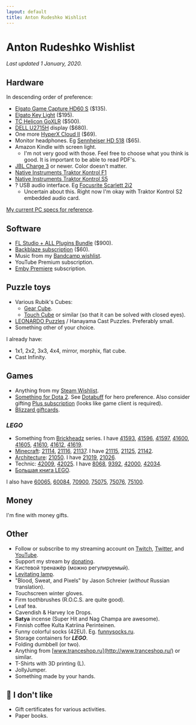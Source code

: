 ```yaml
---
layout: default
title: Anton Rudeshko Wishlist
---
```


# Anton Rudeshko Wishlist

*Last updated 1 January, 2020.*

## Hardware

In descending order of preference:

* [Elgato Game Capture HD60 S][hd60-s] ($135).
* [Elgato Key Light][key-light] ($195).
* [TC Helicon GoXLR][goxlr] ($500).
* [DELL U2715H][dell] display ($680).
* One more [HyperX Cloud II][hyperx2] ($69).
* Monitor headphones. Eg [Sennheiser HD 518][hd-518] ($65).
* Amazon Kindle with screen light.
  * I'm not very good with those. Feel free to choose what you think is good. It is important to be able to read PDF's.
* [JBL Charge 3][jbl] or newer. Color doesn't matter.
* [Native Instruments Traktor Kontrol F1][ni-kontrol-f1]
* [Native Instruments Traktor Kontrol S5][ni-kontrol-s5]
* ? USB audio interface. Eg [Focusrite Scarlett 2i2][focusrite]
  * Uncertain about this. Right now I'm okay with Traktor Kontrol S2 embedded audio card.

[hd60-s]: https://www.elgato.com/en/gaming/game-capture-hd60-s
[key-light]: https://www.elgato.com/en/gaming/key-light
[goxlr]: https://www.tc-helicon.com/broadcast
[dell]: https://market.yandex.ru/product/11131926
[hyperx2]: https://market.yandex.ru/product/12241651
[hd-518]: https://market.yandex.ru/product/6516805
[jbl]: https://market.yandex.ru/product/13925684
[ni-kontrol-s5]: http://www.native-instruments.com/en/products/traktor/dj-controllers/traktor-kontrol-s5/
[ni-kontrol-f1]: http://www.native-instruments.com/en/products/traktor/dj-controllers/traktor-kontrol-f1/
[focusrite]: http://market.yandex.ru/model.xml?modelid=7754997&hid=91027

[My current PC specs for reference][pc-config].

[pc-config]: https://www.rudeshko.com/pc-config

## Software

* [FL Studio + ALL Plugins Bundle][fl-studio] ($900).
* [Backblaze subscription][backblaze] ($60).
* Music from my [Bandcamp wishlist][bandcamp-wishlist].
* YouTube Premium subscription.
* [Emby Premiere][emby-premiere] subscription.

[fl-studio]: https://support.image-line.com/jshop/shop.php
[backblaze]: https://secure.backblaze.com/gift.htm
[bandcamp-wishlist]: https://bandcamp.com/anton-rudeshko/wishlist
[emby-premiere]: https://emby.media/premiere.html

## Puzzle toys

* Various Rubik's Cubes:
  * [Gear Cube](http://playlab.ru/toys/mefferts/gear-cube/).
  * [Touch Cube](https://www.rubiks.com/rubik-s-touch-cube.html) or similar (so that it can be solved with closed eyes).
* [LEONARDO Puzzles](http://www.leonardo-puzzles.com/) / Hanayama Cast Puzzles. Preferably small.
* Something other of your choice.

I already have:

* 1x1, 2x2, 3x3, 4x4, mirror, morphix, flat cube.
* Cast Infinity.

## Games

* Anything from my [Steam Wishlist][steam].
* [Something for Dota 2][dota2-store]. See [Dotabuff][dotabuff] for hero preference. Also consider gifting [Plus subscription][dota2-plus] (looks like game client is required).
* [Blizzard giftcards][blizzard-giftcards].

[steam]: http://steamcommunity.com/id/Tesla404/wishlist
[dota2-store]: http://www.dota2.com/store/
[dotabuff]: https://www.dotabuff.com/players/55714886
[dota2-plus]: https://www.dota2.com/plus
[blizzard-giftcards]: https://giftcards.blizzard.com/

### *LEGO*

* Something from [Brickheadz][lego-brickheadz] series. I have [41593], [41596], [41597], [41600], [41605], [41610], [41612], [41619].
* [Minecraft][lego-minecraft]: [21114], [21116], [21137]. I have [21115], [21125], [21142].
* [Architecture][lego-architecture]: [21050]. I have [21019], [21026].
* Technic: [42009], [42025]. I have [8068], [9392], [42000], [42034].
* [Большая книга LEGO][lego-big].

I also have [60065], [60084], [70900], [75075], [75076], [75100].

[8068]: https://www.google.com/search?q=lego%20"8068"
[9392]: https://www.google.com/search?q=lego%20"9392"
[21019]: https://www.google.com/search?q=lego%20"21019"
[21026]: https://www.google.com/search?q=lego%20"21026"
[21050]: https://www.google.com/search?q=lego%20"21050"
[21114]: https://www.google.com/search?q=lego%20"21114"
[21115]: https://www.google.com/search?q=lego%20"21115"
[21116]: https://www.google.com/search?q=lego%20"21116"
[21125]: https://www.google.com/search?q=lego%20"21125"
[21137]: https://www.google.com/search?q=lego%20"21137"
[21142]: https://www.google.com/search?q=lego%20"21142"
[41593]: https://www.google.com/search?q=lego%20"41593"
[41596]: https://www.google.com/search?q=lego%20"41596"
[41597]: https://www.google.com/search?q=lego%20"41597"
[41600]: https://www.google.com/search?q=lego%20"41600"
[41605]: https://www.google.com/search?q=lego%20"41605"
[41610]: https://www.google.com/search?q=lego%20"41610"
[41612]: https://www.google.com/search?q=lego%20"41612"
[41619]: https://www.google.com/search?q=lego%20"41619"
[42000]: https://www.google.com/search?q=lego%20"42000"
[42009]: https://www.google.com/search?q=lego%20"42009"
[42025]: https://www.google.com/search?q=lego%20"42025"
[42034]: https://www.google.com/search?q=lego%20"42034"
[60065]: https://www.google.com/search?q=lego%20"60065"
[60084]: https://www.google.com/search?q=lego%20"60084"
[70900]: https://www.google.com/search?q=lego%20"70900"
[75075]: https://www.google.com/search?q=lego%20"75075"
[75076]: https://www.google.com/search?q=lego%20"75076"
[75100]: https://www.google.com/search?q=lego%20"75100"
[lego-architecture]: https://shop.lego.com/en-US/Architecture-ByTheme
[lego-big]: http://www.mann-ivanov-ferber.ru/books/paperbook/unofficial-lego-builders-guide/
[lego-brickheadz]: https://shop.lego.com/en-US/Brickheadz-sets
[lego-minecraft]: https://shop.lego.com/en-US/Minecraft-ByTheme

## Money

I'm fine with money gifts.

## Other

* Follow or subscribe to my streaming account on [Twitch](https://www.twitch.tv/rudeshko_plays), [Twitter](https://twitter.com/rudeshko_plays), and [YouTube](https://www.youtube.com/channel/UCEmTIP5sBak0aiGU2sFMX2w).
* Support my stream by [donating](https://donate.stream/rudeshko_plays).
* Кистевой тренажёр (можно регулируемый).
* [Levitating lamp](https://www.levitera.ru/product/levitiruyuschiy-svetilnik-cosmic-temnyy).
* "Blood, Sweat, and Pixels" by Jason Schreier (_without_ Russian translation).
* Touchscreen winter gloves.
* Firm toothbrushes (R.O.C.S. are quite good).
* Leaf tea.
* Cavendish & Harvey Ice Drops.
* **Satya** incense (Super Hit and Nag Champa are awesome).
* Finnish coffee Kulta Katriina Perinteinen.
* Funny colorful socks (42EU). Eg. [funnysocks.ru](https://funnysocks.ru/).
* Storage containers for ***LEGO***.
* Folding dumbbell (or two).
* Anything from [www.tranceshop.ru](http://www.tranceshop.ru/) or similar.
* T-Shirts with 3D printing (L).
* JollyJumper.
* Something made by your hands.

## 🚫 I don't like

* Gift certificates for various activities.
* Paper books.
